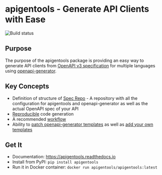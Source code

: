 #  apigentools - Generate API Clients with Ease

![Build status](https://travis-ci.com/DataDog/apigentools.svg?branch=master)

## Purpose

The purpose of the apigentools package is providing an easy way to generate API clients from [OpenAPI v3 specification](https://github.com/OAI/OpenAPI-Specification/) for multiple languages using [openapi-generator](https://github.com/OpenAPITools/openapi-generator).

## Key Concepts

* Definition of structure of [Spec Repo](https://apigentools.readthedocs.io/en/latest/spec_repo/) - A repository with all the configuration for apigentools and openapi-generator as well as the actual OpenAPI spec of your API
* [Reproducible](https://apigentools.readthedocs.io/en/latest/reproducible/) code generation
* A recommended [workflow](https://apigentools.readthedocs.io/en/latest/workflow/)
* Ability to [patch openapi-generator templates](https://apigentools.readthedocs.io/en/latest/workflow/#add-template-patches) as well as [add your own templates](https://apigentools.readthedocs.io/en/latest/workflow/#add-downstream-templates)

## Get It

* Documentation: https://apigentools.readthedocs.io
* Install from PyPI: `pip install apigentools`
* Run it in Docker container: `docker run apigentools/apigentools:latest`
